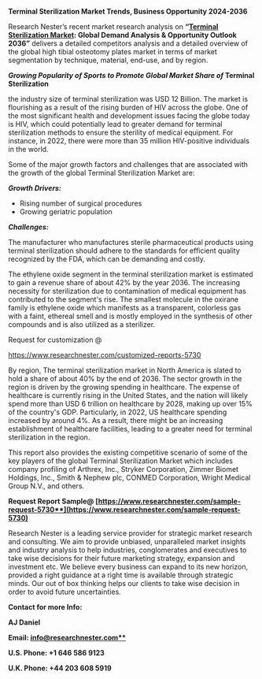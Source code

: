 ﻿**Terminal Sterilization Market Trends, Business Opportunity 2024-2036**

Research Nester’s recent market research analysis on **“[Terminal Sterilization Market](https://www.researchnester.com/reports/terminal-sterilization-market/5730): Global Demand Analysis & Opportunity Outlook 2036”** delivers a detailed competitors analysis and a detailed overview of the global high tibial osteotomy plates market in terms of market segmentation by technique, material, end-use, and by region. 

***Growing Popularity of Sports to Promote Global Market Share of* Terminal Sterilization** 

the industry size of terminal sterilization was USD 12 Billion. The market is flourishing as a result of the rising burden of HIV across the globe. One of the most significant health and development issues facing the globe today is HIV, which could potentially lead to greater demand for terminal sterilization methods to ensure the sterility of medical equipment. For instance, in 2022, there were more than 35 million HIV-positive individuals in the world.

Some of the major growth factors and challenges that are associated with the growth of the global Terminal Sterilization Market are:

***Growth Drivers:***

- Rising number of surgical procedures 
- Growing geriatric population 

***Challenges:***

The manufacturer who manufactures sterile pharmaceutical products using terminal sterilization should adhere to the standards for efficient quality recognized by the FDA, which can be demanding and costly.

The ethylene oxide segment in the terminal sterilization market is estimated to gain a revenue share of about 42% by the year 2036. The increasing necessity for sterilization due to contamination of medical equipment has contributed to the segment's rise. The smallest molecule in the oxirane family is ethylene oxide which manifests as a transparent, colorless gas with a faint, ethereal smell and is mostly employed in the synthesis of other compounds and is also utilized as a sterilizer.

Request for customization @ 

<https://www.researchnester.com/customized-reports-5730>

By region, The terminal sterilization market in North America is slated to hold a share of about 40% by the end of 2036. The sector growth in the region is driven by the growing spending in healthcare. The expense of healthcare is currently rising in the United States, and the nation will likely spend more than USD 6 trillion on healthcare by 2028, making up over 15% of the country's GDP. Particularly, in 2022, US healthcare spending increased by around 4%. As a result, there might be an increasing establishment of healthcare facilities, leading to a greater need for terminal sterilization in the region.

This report also provides the existing competitive scenario of some of the key players of the global Terminal Sterilization Market which includes company profiling of Arthrex, Inc., Stryker Corporation, Zimmer Biomet Holdings, Inc., Smith & Nephew plc, CONMED Corporation, Wright Medical Group N.V., and others.      

**Request Report Sample@ [https://www.researchnester.com/sample-request-5730**](https://www.researchnester.com/sample-request-5730)**

Research Nester is a leading service provider for strategic market research and consulting. We aim to provide unbiased, unparalleled market insights and industry analysis to help industries, conglomerates and executives to take wise decisions for their future marketing strategy, expansion and investment etc. We believe every business can expand to its new horizon, provided a right guidance at a right time is available through strategic minds. Our out of box thinking helps our clients to take wise decision in order to avoid future uncertainties.

**Contact for more Info:**

**AJ Daniel**

**Email: [info@researchnester.com**](mailto:info@researchnester.com)**

**U.S. Phone: +1 646 586 9123** 

**U.K. Phone: +44 203 608 5919**

